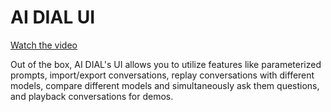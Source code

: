 # AI DIAL UI 

[Watch the video](https://youtu.be/W5fpFW7XDn4)

Out of the box, AI DIAL's UI allows you to utilize features like parameterized prompts, import/export conversations, replay conversations with different models, compare different models and simultaneously ask them questions, and playback conversations for demos.

